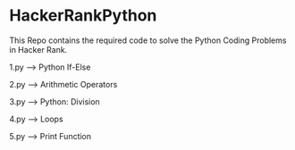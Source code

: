 # HackerRankPython
This Repo contains the required code to solve the Python Coding Problems in Hacker Rank.

1.py --> Python If-Else

2.py --> Arithmetic Operators

3.py --> Python: Division

4.py --> Loops

5.py --> Print Function
